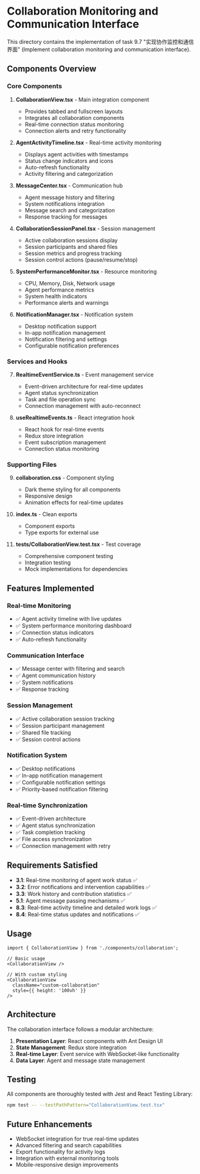 # Collaboration Monitoring and Communication Interface

This directory contains the implementation of task 9.7 "实现协作监控和通信界面" (Implement collaboration monitoring and communication interface).

## Components Overview

### Core Components

1. **CollaborationView.tsx** - Main integration component
   - Provides tabbed and fullscreen layouts
   - Integrates all collaboration components
   - Real-time connection status monitoring
   - Connection alerts and retry functionality

2. **AgentActivityTimeline.tsx** - Real-time activity monitoring
   - Displays agent activities with timestamps
   - Status change indicators and icons
   - Auto-refresh functionality
   - Activity filtering and categorization

3. **MessageCenter.tsx** - Communication hub
   - Agent message history and filtering
   - System notifications integration
   - Message search and categorization
   - Response tracking for messages

4. **CollaborationSessionPanel.tsx** - Session management
   - Active collaboration sessions display
   - Session participants and shared files
   - Session metrics and progress tracking
   - Session control actions (pause/resume/stop)

5. **SystemPerformanceMonitor.tsx** - Resource monitoring
   - CPU, Memory, Disk, Network usage
   - Agent performance metrics
   - System health indicators
   - Performance alerts and warnings

6. **NotificationManager.tsx** - Notification system
   - Desktop notification support
   - In-app notification management
   - Notification filtering and settings
   - Configurable notification preferences

### Services and Hooks

7. **RealtimeEventService.ts** - Event management service
   - Event-driven architecture for real-time updates
   - Agent status synchronization
   - Task and file operation sync
   - Connection management with auto-reconnect

8. **useRealtimeEvents.ts** - React integration hook
   - React hook for real-time events
   - Redux store integration
   - Event subscription management
   - Connection status monitoring

### Supporting Files

9. **collaboration.css** - Component styling
   - Dark theme styling for all components
   - Responsive design
   - Animation effects for real-time updates

10. **index.ts** - Clean exports
    - Component exports
    - Type exports for external use

11. **__tests__/CollaborationView.test.tsx** - Test coverage
    - Comprehensive component testing
    - Integration testing
    - Mock implementations for dependencies

## Features Implemented

### Real-time Monitoring
- ✅ Agent activity timeline with live updates
- ✅ System performance monitoring dashboard
- ✅ Connection status indicators
- ✅ Auto-refresh functionality

### Communication Interface
- ✅ Message center with filtering and search
- ✅ Agent communication history
- ✅ System notifications
- ✅ Response tracking

### Session Management
- ✅ Active collaboration session tracking
- ✅ Session participant management
- ✅ Shared file tracking
- ✅ Session control actions

### Notification System
- ✅ Desktop notifications
- ✅ In-app notification management
- ✅ Configurable notification settings
- ✅ Priority-based notification filtering

### Real-time Synchronization
- ✅ Event-driven architecture
- ✅ Agent status synchronization
- ✅ Task completion tracking
- ✅ File access synchronization
- ✅ Connection management with retry

## Requirements Satisfied

- **3.1**: Real-time monitoring of agent work status ✅
- **3.2**: Error notifications and intervention capabilities ✅
- **3.3**: Work history and contribution statistics ✅
- **5.1**: Agent message passing mechanisms ✅
- **8.3**: Real-time activity timeline and detailed work logs ✅
- **8.4**: Real-time status updates and notifications ✅

## Usage

```tsx
import { CollaborationView } from './components/collaboration';

// Basic usage
<CollaborationView />

// With custom styling
<CollaborationView 
  className="custom-collaboration"
  style={{ height: '100vh' }}
/>
```

## Architecture

The collaboration interface follows a modular architecture:

1. **Presentation Layer**: React components with Ant Design UI
2. **State Management**: Redux store integration
3. **Real-time Layer**: Event service with WebSocket-like functionality
4. **Data Layer**: Agent and message state management

## Testing

All components are thoroughly tested with Jest and React Testing Library:

```bash
npm test -- --testPathPattern="CollaborationView.test.tsx"
```

## Future Enhancements

- WebSocket integration for true real-time updates
- Advanced filtering and search capabilities
- Export functionality for activity logs
- Integration with external monitoring tools
- Mobile-responsive design improvements